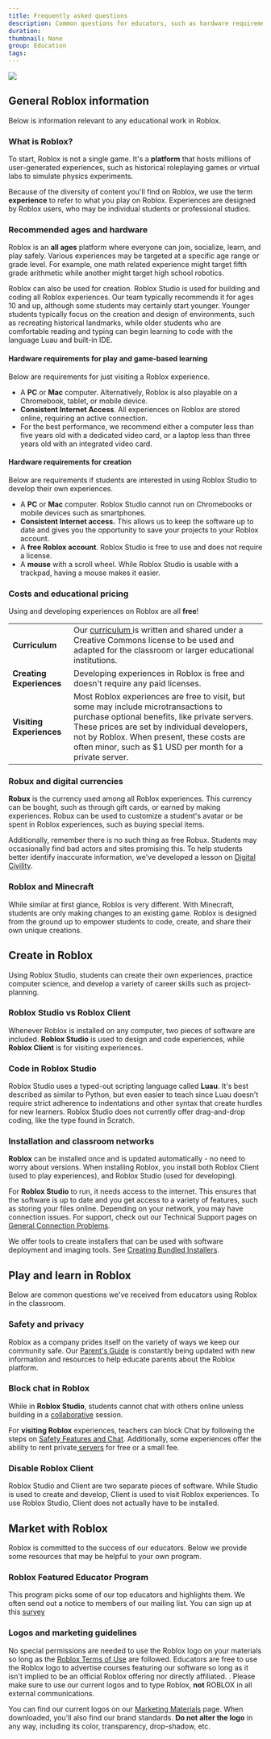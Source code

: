 ```yaml
---
title: Frequently asked questions
description: Common questions for educators, such as hardware requirements, costs associated, and suggested age ranges.
duration:
thumbnail: None
group: Education
tags:
---
```


<img src="../../assets/education/stock-graphics/hero-spaceStudents.jpg" />

## General Roblox information

Below is information relevant to any educational work in Roblox.

### What is Roblox?

To start, Roblox is not a single game. It's a **platform** that hosts millions of user-generated experiences, such as historical roleplaying games or virtual labs to simulate physics experiments.

Because of the diversity of content you'll find on Roblox, we use the term **experience** to refer to what you play on Roblox. Experiences are designed by Roblox users, who may be individual students or professional studios.

### Recommended ages and hardware

Roblox is an **all ages** platform where everyone can join, socialize, learn, and play safely. Various experiences may be targeted at a specific age range or grade level. For example, one math related experience might target fifth grade arithmetic while another might target high school robotics.

Roblox can also be used for creation. Roblox Studio is used for building and coding all Roblox experiences. Our team typically recommends it for ages 10 and up, although some students may certainly start younger. Younger students typically focus on the creation and design of environments, such as recreating historical landmarks, while older students who are comfortable reading and typing can begin learning to code with the language Luau and built-in IDE.

#### Hardware requirements for play and game-based learning

Below are requirements for just visiting a Roblox experience.

- A **PC** or **Mac** computer. Alternatively, Roblox is also playable on a Chromebook, tablet, or mobile device.
- **Consistent Internet Access**. All experiences on Roblox are stored online, requiring an active connection.
- For the best performance, we recommend either a computer less than five years old with a dedicated video card, or a laptop less than three years old with an integrated video card.

#### Hardware requirements for creation

Below are requirements if students are interested in using Roblox Studio to develop their own experiences.

- A **PC** or **Mac** computer. Roblox Studio cannot run on Chromebooks or mobile devices such as smartphones.
- **Consistent Internet access.** This allows us to keep the software up to date and gives you the opportunity to save your projects to your Roblox account.
- A **free Roblox account**. Roblox Studio is free to use and does not require a license.
- A **mouse** with a scroll wheel. While Roblox Studio is usable with a trackpad, having a mouse makes it easier.

### Costs and educational pricing

Using and developing experiences on Roblox are all **free**!

<table>
<tbody>
<tr>
<td>
<strong>Curriculum</strong>
</td>
<td>
Our <a href="../../education/support/education-content.md">curriculum </a>is written and shared under a Creative Commons license to be used and adapted for the classroom or larger educational institutions.
</td>
</tr>

<tr>
<td>
<strong>Creating Experiences</strong>
</td>
<td>
Developing experiences in Roblox is free and doesn't require any paid licenses.
</td>
</tr>

<tr>
<td>
<strong>Visiting Experiences</strong>
</td>
<td>
Most Roblox experiences are free to visit, but some may include microtransactions to purchase optional benefits, like private servers. These prices are set by individual developers, not by Roblox. When present, these costs are often minor, such as $1 USD per month for a private server.
</td>
</tr>
</tbody>
</table>

### Robux and digital currencies

**Robux** is the currency used among all Roblox experiences. This currency can be bought, such as through gift cards, or earned by making experiences. Robux can be used to customize a student's avatar or be spent in Roblox experiences, such as buying special items.

Additionally, remember there is no such thing as free Robux. Students may occasionally find bad actors and sites promising this. To help students better identify inaccurate information, we've developed a lesson on <a href="../../education/resources/intro-to-digital-civility.md">Digital Civility</a>.

### Roblox and Minecraft

While similar at first glance, Roblox is very different. With Minecraft, students are only making changes to an existing game. Roblox is designed from the ground up to empower students to code, create, and share their own unique creations.

## Create in Roblox

Using Roblox Studio, students can create their own experiences, practice computer science, and develop a variety of career skills such as project-planning.

### Roblox Studio vs Roblox Client

Whenever Roblox is installed on any computer, two pieces of software are included. **Roblox Studio** is used to design and code experiences, while **Roblox Client** is for visiting experiences.

### Code in Roblox Studio

Roblox Studio uses a typed-out scripting language called **Luau**. It's best described as similar to Python, but even easier to teach since Luau doesn't require strict adherence to indentations and other syntax that create hurdles for new learners. Roblox Studio does not currently offer drag-and-drop coding, like the type found in Scratch.

### Installation and classroom networks

**Roblox** can be installed once and is updated automatically - no need to worry about versions. When installing Roblox, you install both Roblox Client (used to play experiences), and Roblox Studio (used for developing).

For **Roblox Studio** to run, it needs access to the internet. This ensures that the software is up to date and you get access to a variety of features, such as storing your files online. Depending on your network, you may have connection issues. For support, check out our Technical Support pages on <a href="https://en.help.roblox.com/hc/en-us/articles/203312880">General Connection Problems</a>.

We offer tools to create installers that can be used with software deployment and imaging tools. See [Creating Bundled Installers](../../education/support/creating-bundled-installers.md).

## Play and learn in Roblox

Below are common questions we've received from educators using Roblox in the classroom.

### Safety and privacy

Roblox as a company prides itself on the variety of ways we keep our community safe. Our <a href="https://corp.roblox.com/parents/">Parent's Guide</a> is constantly being updated with new information and resources to help educate parents about the Roblox platform.

### Block chat in Roblox

While in **Roblox Studio**, students cannot chat with others online unless building in a [collaborative](../../projects/collaboration.md) session.

For **visiting Roblox** experiences, teachers can block Chat by following the steps on <a href="https://en.help.roblox.com/hc/en-us/articles/203313120-Safety-Features-Chat-Privacy-Filtering">Safety Features and Chat</a>. Additionally, some experiences offer the ability to rent private<a href="../../education/support/private-servers-for-classroom-use.md"> servers</a> for free or a small fee.

### Disable Roblox Client

Roblox Studio and Client are two separate pieces of software. While Studio is used to create and develop, Client is used to visit Roblox experiences. To use Roblox Studio, Client does not actually have to be installed.

## Market with Roblox

Roblox is committed to the success of our educators. Below we provide some resources that may be helpful to your own program.

### Roblox Featured Educator Program

This program picks some of our top educators and highlights them. We often send out a notice to members of our mailing list. You can sign up at this [survey](https://roblox.qualtrics.com/jfe/form/SV_3wmxTflT51MQDPM)

### Logos and marketing guidelines

No special permissions are needed to use the Roblox logo on your materials so long as the <a href="https://en.help.roblox.com/hc/en-us/articles/115004647846-Roblox-Terms-of-Use">Roblox Terms of Use</a> are followed. Educators are free to use the Roblox logo to advertise courses featuring our software so long as it isn't implied to be an official Roblox offering nor directly affiliated. . Please make sure to use our current logos and to type Roblox, **not** ROBLOX in all external communications.

You can find our current logos on our <a href="../../education/resources/marketing-materials.md">Marketing Materials</a> page. When downloaded, you'll also find our brand standards. **Do not alter the logo** in any way, including its color, transparency, drop-shadow, etc.
